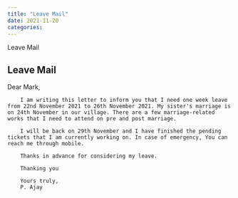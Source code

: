 ```yaml
---
title: "Leave Mail"
date: 2021-11-20
categories:
---
```


Leave Mail

## Leave Mail


Dear Mark,

		I am writing this letter to inform you that I need one week leave from 22nd November 2021 to 26th November 2021. My sister's marriage is on 24th November in our village. There are a few marriage-related works that I need to attend on pre and post marriage.

		I will be back on 29th November and I have finished the pending tickets that I am currently working on. In case of emergency, You can reach me through mobile.

		Thanks in advance for considering my leave.

		Thanking you

		Yours truly,
		P. Ajay